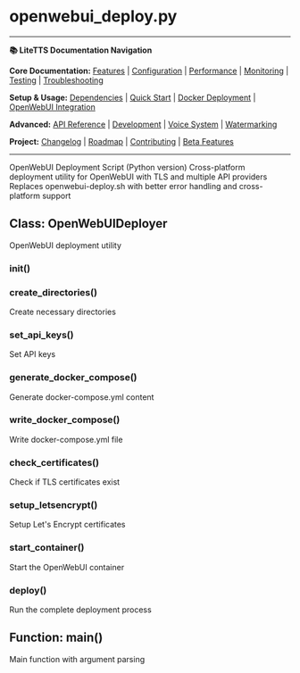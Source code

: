 # openwebui_deploy.py

---
**📚 LiteTTS Documentation Navigation**

**Core Documentation:** [Features](../../../../../FEATURES.md) | [Configuration](../../../../../CONFIGURATION.md) | [Performance](../../../../../PERFORMANCE.md) | [Monitoring](../../../../../MONITORING.md) | [Testing](../../../../../TESTING.md) | [Troubleshooting](../../../../../TROUBLESHOOTING.md)

**Setup & Usage:** [Dependencies](../../../../../DEPENDENCIES.md) | [Quick Start](../../../../../usage/QUICK_START_COMMANDS.md) | [Docker Deployment](../../../../../usage/DOCKER-DEPLOYMENT.md) | [OpenWebUI Integration](../../../../../usage/OPENWEBUI-INTEGRATION.md)

**Advanced:** [API Reference](../../../../API_REFERENCE.md) | [Development](../../../../../development/README.md) | [Voice System](../../../../../voices/README.md) | [Watermarking](../../../../../WATERMARKING.md)

**Project:** [Changelog](../../../../../CHANGELOG.md) | [Roadmap](../../../../../ROADMAP.md) | [Contributing](../../../../../CONTRIBUTIONS.md) | [Beta Features](../../../../../BETA_FEATURES.md)

---


OpenWebUI Deployment Script (Python version)
Cross-platform deployment utility for OpenWebUI with TLS and multiple API providers
Replaces openwebui-deploy.sh with better error handling and cross-platform support


## Class: OpenWebUIDeployer

OpenWebUI deployment utility

### __init__()

### create_directories()

Create necessary directories

### set_api_keys()

Set API keys

### generate_docker_compose()

Generate docker-compose.yml content

### write_docker_compose()

Write docker-compose.yml file

### check_certificates()

Check if TLS certificates exist

### setup_letsencrypt()

Setup Let's Encrypt certificates

### start_container()

Start the OpenWebUI container

### deploy()

Run the complete deployment process

## Function: main()

Main function with argument parsing

